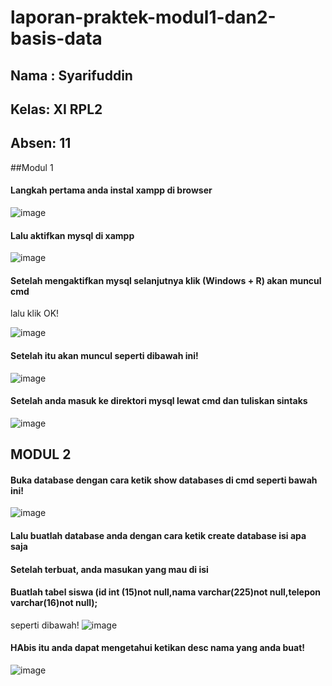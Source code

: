 # laporan-praktek-modul1-dan2-basis-data
## Nama : Syarifuddin
## Kelas: XI RPL2
## Absen: 11

##Modul 1

#### Langkah pertama anda instal xampp di browser
![image](https://user-images.githubusercontent.com/113566271/190320025-ba56b921-5265-49b7-abb3-ac4803464e33.png)
#### Lalu aktifkan mysql di xampp
![image](https://user-images.githubusercontent.com/113566271/190321329-52d2009a-21f6-42a3-8679-29a4836bce42.png)
#### Setelah mengaktifkan mysql selanjutnya klik (Windows + R) akan muncul cmd 
lalu klik OK!

![image](https://user-images.githubusercontent.com/113566271/190327033-61157c76-d07b-40ef-a502-77ad7f497f3a.png)
#### Setelah itu akan muncul seperti dibawah ini!
![image](https://user-images.githubusercontent.com/113566271/190329047-6ce2c3fa-0b7a-414d-a951-6cbbbb20f566.png)

#### Setelah anda masuk ke direktori mysql lewat cmd dan tuliskan sintaks
![image](https://user-images.githubusercontent.com/113566271/190332267-7fbe4b87-f37e-41d2-8bd0-42083220cdc9.png)
## MODUL 2

#### Buka database dengan cara ketik show databases di cmd seperti bawah ini! 

![image](https://user-images.githubusercontent.com/113566271/190333307-615007db-4d67-4cb5-b27a-0bfd8d9bd612.png)
 
 #### Lalu buatlah database anda dengan cara ketik create database isi apa saja 
 
 #### Setelah terbuat, anda masukan yang mau di isi
 #### Buatlah tabel siswa (id int (15)not null,nama varchar(225)not null,telepon varchar(16)not null);
 seperti dibawah!
 ![image](https://user-images.githubusercontent.com/113566271/190335270-98277bcd-7b55-4158-a9a2-ee770b3c9f98.png)
 
 #### HAbis itu anda dapat mengetahui ketikan desc nama yang anda buat!
 ![image](https://user-images.githubusercontent.com/113566271/190335789-5cd0ee6e-de8a-47ba-9e0f-69a11b4d193d.png)








